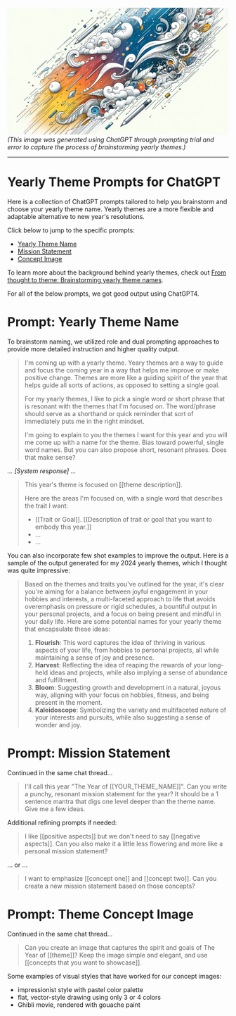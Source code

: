 ![Cover image](https://github.com/vivqu/yearly-theme-prompts/blob/main/cover.png)
<i>(This image was generated using ChatGPT through prompting trial and error to capture the process of brainstorming yearly themes.)</i>

---

# Yearly Theme Prompts for ChatGPT

Here is a collection of ChatGPT prompts tailored to help you brainstorm and choose your yearly theme name. Yearly themes are a more flexible and adaptable alternative to new year's resolutions. 

Click below to jump to the specific prompts:
- [Yearly Theme Name](https://github.com/vivqu/yearly-theme-prompts?tab=readme-ov-file#prompt-yearly-theme-name)
- [Mission Statement](https://github.com/vivqu/yearly-theme-prompts?tab=readme-ov-file#prompt-mission-statement)
- [Concept Image](https://github.com/vivqu/yearly-theme-prompts?tab=readme-ov-file#prompt-theme-concept-image)

To learn more about the background behind yearly themes, check out [From thought to theme: Brainstorming yearly theme names](https://vivqu.com/blog/2024/02/04/yearly-theme-prompts/).

For all of the below prompts, we got good output using ChatGPT4. 


# Prompt: Yearly Theme Name

To brainstorm naming, we utilized role and dual prompting approaches to provide more detailed instruction and higher quality output.

> I'm coming up with a yearly theme. Yeary themes are a way to guide and focus the coming year in a way that helps me improve or make positive change. Themes are more like a guiding spirit of the year that helps guide all sorts of actions, as opposed to setting a single goal. 
> 
> For my yearly themes, I like to pick a single word or short phrase that is resonant with the themes that I'm focused on. The word/phrase should serve as a shorthand or quick reminder that sort of immediately puts me in the right mindset. 
> 
> I'm going to explain to you the themes I want for this year and you will me come up with a name for the theme. Bias toward powerful, single word names. But you can also propose short, resonant phrases. Does that make sense?

<i>... \[System response\] ...</i>

> This year's theme is focused on [[theme description]].
> 
> Here are the areas I'm focused on, with a single word that describes the trait I want:
> - [[Trait or Goal]]. [[Description of trait or goal that you want to embody this year.]]
> - ...
> - ...

You can also incorporate few shot examples to improve the output. Here is a sample of the output generated for my 2024 yearly themes, which I thought was quite impressive:

> Based on the themes and traits you've outlined for the year, it's clear you're aiming for a balance between joyful engagement in your hobbies and interests, a multi-faceted approach to life that avoids overemphasis on pressure or rigid schedules, a bountiful output in your personal projects, and a focus on being present and mindful in your daily life. Here are some potential names for your yearly theme that encapsulate these ideas:
> 1. **Flourish**: This word captures the idea of thriving in various aspects of your life, from hobbies to personal projects, all while maintaining a sense of joy and presence.
> 2. **Harvest**: Reflecting the idea of reaping the rewards of your long-held ideas and projects, while also implying a sense of abundance and fulfillment.
> 3. **Bloom**: Suggesting growth and development in a natural, joyous way, aligning with your focus on hobbies, fitness, and being present in the moment.
> 4. **Kaleidoscope**: Symbolizing the variety and multifaceted nature of your interests and pursuits, while also suggesting a sense of wonder and joy.


# Prompt: Mission Statement

Continued in the same chat thread...

> I'll call this year "The Year of [[YOUR_THEME_NAME]]". Can you write a punchy, resonant mission statement for the year? It should be a 1 sentence mantra that digs one level deeper than the theme name. Give me a few ideas. 

Additional refining prompts if needed:

> I like [[positive aspects]] but we don't need to say [[negative aspects]]. Can you also make it a little less flowering and more like a personal mission statement?

... or ...

> I want to emphasize [[concept one]] and [[concept two]]. Can you create a new mission statement based on those concepts?

# Prompt: Theme Concept Image

Continued in the same chat thread...

> Can you create an image that captures the spirit and goals of The Year of [[theme]]? Keep the image simple and elegant, and use [[concepts that you want to showcase]].

Some examples of visual styles that have worked for our concept images:
- impressionist style with pastel color palette
- flat, vector-style drawing using only 3 or 4 colors
- Ghibli movie, rendered with gouache paint